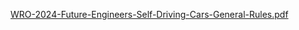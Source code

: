 [WRO-2024-Future-Engineers-Self-Driving-Cars-General-Rules.pdf](https://github.com/user-attachments/files/15597461/WRO-2024-Future-Engineers-Self-Driving-Cars-General-Rules.pdf)

